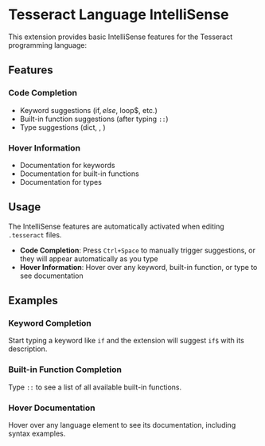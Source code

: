 # Tesseract Language IntelliSense

This extension provides basic IntelliSense features for the Tesseract programming language:

## Features

### Code Completion
- Keyword suggestions (if$, else$, loop$, etc.)
- Built-in function suggestions (after typing `::`)
- Type suggestions (dict, <stack>, <queue>)

### Hover Information
- Documentation for keywords
- Documentation for built-in functions
- Documentation for types

## Usage

The IntelliSense features are automatically activated when editing `.tesseract` files.

- **Code Completion**: Press `Ctrl+Space` to manually trigger suggestions, or they will appear automatically as you type
- **Hover Information**: Hover over any keyword, built-in function, or type to see documentation

## Examples

### Keyword Completion
Start typing a keyword like `if` and the extension will suggest `if$` with its description.

### Built-in Function Completion
Type `::` to see a list of all available built-in functions.

### Hover Documentation
Hover over any language element to see its documentation, including syntax examples.